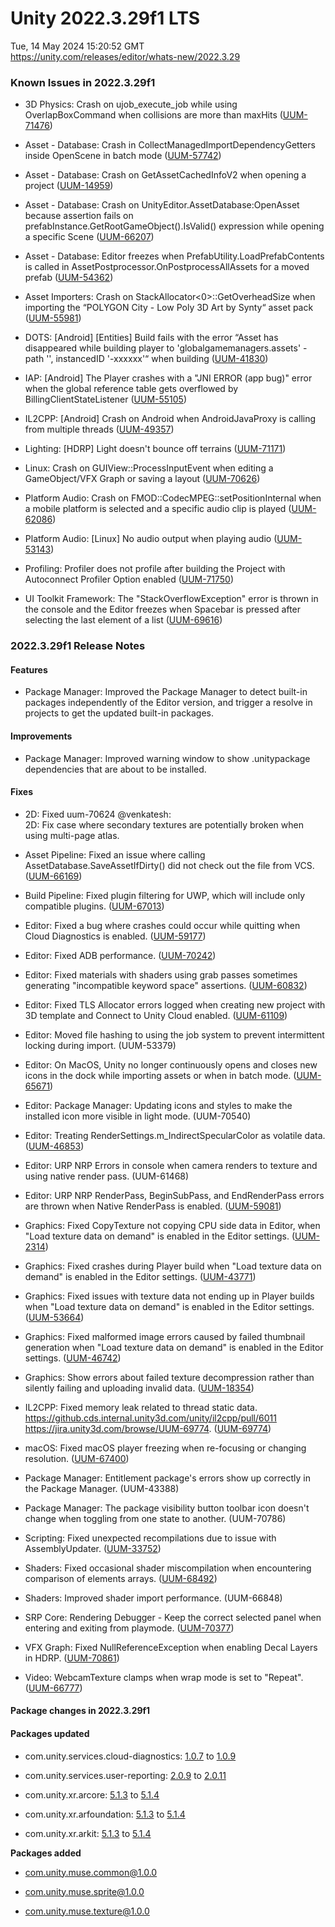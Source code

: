 # Unity 2022.3.29f1 LTS
Tue, 14 May 2024 15:20:52 GMT  
https://unity.com/releases/editor/whats-new/2022.3.29

### Known Issues in 2022.3.29f1

- 3D Physics:  Crash on ujob_execute_job while using OverlapBoxCommand when collisions are more than maxHits
    ([UUM-71476](https://issuetracker.unity3d.com/issues/crash-on-ujob-execute-job-while-using-overlapboxcommand-when-collisions-are-more-than-maxhits))

- Asset - Database: Crash in CollectManagedImportDependencyGetters inside OpenScene in batch mode
    ([UUM-57742](https://issuetracker.unity3d.com/issues/crash-in-collectmanagedimportdependencygetters-inside-openscene-in-batch-mode))

- Asset - Database: Crash on GetAssetCachedInfoV2 when opening a project
    ([UUM-14959](https://issuetracker.unity3d.com/issues/crash-on-getassetcachedinfov2-when-opening-a-project))

- Asset - Database: Crash on UnityEditor.AssetDatabase:OpenAsset because assertion fails on prefabInstance.GetRootGameObject().IsValid() expression while opening a specific Scene
    ([UUM-66207](https://issuetracker.unity3d.com/issues/crash-on-unityeditor-dot-assetdatabase-openasset-because-assertion-fails-on-prefabinstance-dot-getrootgameobject-dot-isvalid-expression-while-opening-a-specific-scene))

- Asset - Database: Editor freezes when PrefabUtility.LoadPrefabContents is called in AssetPostprocessor.OnPostprocessAllAssets for a moved prefab
    ([UUM-54362](https://issuetracker.unity3d.com/issues/editor-freezes-when-prefabutility-dot-loadprefabcontents-is-called-in-assetpostprocessor-dot-onpostprocessallassets-for-a-moved-prefab))

- Asset Importers: Crash on StackAllocator<0>::GetOverheadSize when importing the “POLYGON City - Low Poly 3D Art by Synty“ asset pack
    ([UUM-55981](https://issuetracker.unity3d.com/issues/crash-on-stackallocator-getoverheadsize-when-importing-the-polygon-city-low-poly-3d-art-by-synty-asset-pack))

- DOTS: [Android] [Entities] Build fails with the error “Asset has disappeared while building player to 'globalgamemanagers.assets' - path '', instancedID '-xxxxxx'“ when building
    ([UUM-41830](https://issuetracker.unity3d.com/issues/android-entities-build-fails-with-the-error-asset-has-disappeared-while-building-player-to-globalgamemanagers-dot-assets-path-instancedid-xxxxxx-when-building))

- IAP: [Android] The Player crashes with a "JNI ERROR (app bug)" error when the global reference table gets overflowed by BillingClientStateListener
    ([UUM-55105](https://issuetracker.unity3d.com/issues/android-the-player-crashes-with-a-jni-error-app-bug-error-when-the-global-reference-table-gets-overflowed-by-billingclientstatelistener))

- IL2CPP: [Android] Crash on Android when AndroidJavaProxy is calling from multiple threads
    ([UUM-49357](https://issuetracker.unity3d.com/issues/android-crash-on-android-when-androidjavaproxy-is-calling-from-multiple-threads))

- Lighting: [HDRP] Light doesn't bounce off terrains
    ([UUM-71171](https://issuetracker.unity3d.com/issues/hdrp-light-doesnt-bounce-off-terrains))

- Linux:  Crash on GUIView::ProcessInputEvent when editing a GameObject/VFX Graph or saving a layout
    ([UUM-70626](https://issuetracker.unity3d.com/issues/linux-crash-on-guiview-processinputevent-when-editing-a-gameobject-slash-vfx-graph-or-saving-a-layout))

- Platform Audio: Crash on FMOD::CodecMPEG::setPositionInternal when a mobile platform is selected and a specific audio clip is played
    ([UUM-62086](https://issuetracker.unity3d.com/issues/crash-on-fmod-codecmpeg-setpositioninternal-when-a-mobile-platform-is-selected-and-a-specific-audio-clip-is-played))

- Platform Audio: [Linux] No audio output when playing audio
    ([UUM-53143](https://issuetracker.unity3d.com/issues/linux-no-audio-output-when-playing-audio))

- Profiling: Profiler does not profile after building the Project with Autoconnect Profiler Option enabled
    ([UUM-71750](https://issuetracker.unity3d.com/issues/profiler-does-not-profile-after-building-the-project-with-autoconnect-profiler-option-enabled))

- UI Toolkit Framework: The "StackOverflowException" error is thrown in the console and the Editor freezes when Spacebar is pressed after selecting the last element of a list
    ([UUM-69616](https://issuetracker.unity3d.com/issues/the-stackoverflowexception-error-is-thrown-in-the-console-and-the-editor-freezes-when-spacebar-is-pressed-after-selecting-the-last-element-of-a-list))




### 2022.3.29f1 Release Notes

#### Features

- Package Manager: Improved the Package Manager to detect built-in packages independently of the Editor version, and trigger a resolve in projects to get the updated built-in packages.



#### Improvements

- Package Manager: Improved warning window to show .unitypackage dependencies that are about to be installed.



#### Fixes

- 2D: Fixed uum-70624 @venkatesh:<br>
    2D: Fix case where secondary textures are potentially broken when using multi-page atlas.

- Asset Pipeline: Fixed an issue where calling AssetDatabase.SaveAssetIfDirty\(\) did not check out the file from VCS.
    ([UUM-66169](https://issuetracker.unity3d.com/issues/assetdatabase-dot-saveassetifdirty-does-not-automatically-check-out-assets))

- Build Pipeline: Fixed plugin filtering for UWP, which will include only compatible plugins.
    ([UUM-67013](https://issuetracker.unity3d.com/issues/dot-framework-plugin-is-mistakenly-treated-as-a-directory-when-building-for-universal-windows-platform))

- Editor: Fixed a bug where crashes could occur while quitting when Cloud Diagnostics is enabled.
    ([UUM-59177](https://issuetracker.unity3d.com/issues/player-crashes-on-debugstringtofilepostprocessedstacktrace-when-exiting-and-an-exception-is-thrown-with-cloud-diagnostics-activated))

- Editor: Fixed ADB performance.
    ([UUM-70242](https://issuetracker.unity3d.com/issues/adb-provider-is-really-slow))

- Editor: Fixed materials with shaders using grab passes sometimes generating "incompatible keyword space" assertions.
    ([UUM-60832](https://issuetracker.unity3d.com/issues/material-using-a-particle-standard-unlit-shader-with-rendering-mode-set-to-fade-additive-or-subtractive-causes-console-errors-to-be-thrown-when-the-editor-is-active))

- Editor: Fixed TLS Allocator errors logged when creating new project with 3D template and Connect to Unity Cloud enabled.
    ([UUM-61109](https://issuetracker.unity3d.com/issues/console-error-tls-allocator-alloc-temp-tls-underlying-allocator-alloc-temp-main-has-unfreed-allocations-size-37-with-warnings-and-messages-is-thrown-when-opening-a-new-project-for-the-first-time))

- Editor: Moved file hashing to using the job system to prevent intermittent locking during import.
    (UUM-53379)

- Editor: On MacOS, Unity no longer continuously opens and closes new icons in the dock while importing assets or when in batch mode.
    ([UUM-65671](https://issuetracker.unity3d.com/issues/macos-unity-continuously-opens-and-closes-new-icons-in-the-dock))

- Editor: Package Manager: Updating icons and styles to make the installed icon more visible in light mode.
    (UUM-70540)

- Editor: Treating RenderSettings.m_IndirectSpecularColor as volatile data.
    ([UUM-46853](https://issuetracker.unity3d.com/issues/m-indirectspecularcolor-changes-every-time-when-changes-are-made-to-the-scene))

- Editor: URP NRP Errors in console when camera renders to texture and using native render pass.
    (UUM-61468)

- Editor: URP NRP RenderPass, BeginSubPass, and EndRenderPass errors are thrown when Native RenderPass is enabled.
    ([UUM-59081](https://issuetracker.unity3d.com/issues/renderpass-beginsubpass-and-endrenderpass-errors-are-thrown-when-native-renderpass-is-enabled))

- Graphics: Fixed CopyTexture not copying CPU side data in Editor, when "Load texture data on demand" is enabled in the Editor settings.
    ([UUM-2314](https://issuetracker.unity3d.com/issues/texture3d-atlas-import-pipeline-3d-textures-are-corrupted-when-load-texture-data-on-demand-is-enabled))

- Graphics: Fixed crashes during Player build when "Load texture data on demand" is enabled in the Editor settings.
    ([UUM-43771](https://issuetracker.unity3d.com/issues/crash-on-serializedfile-writeobject-when-building-the-project-1))

- Graphics: Fixed issues with texture data not ending up in Player builds when "Load texture data on demand" is enabled in the Editor settings.
    ([UUM-53664](https://issuetracker.unity3d.com/issues/there-are-artifacts-in-the-build-when-load-texture-data-on-demand-is-enabled))

- Graphics: Fixed malformed image errors caused by failed thumbnail generation when "Load texture data on demand" is enabled in the Editor settings.
    ([UUM-46742](https://issuetracker.unity3d.com/issues/universal-rp-shader-graphs-throw-malformed-cached-image-errors-when-reimporting-all-assets))

- Graphics: Show errors about failed texture decompression rather than silently failing and uploading invalid data.
    ([UUM-18354](https://issuetracker.unity3d.com/issues/texturearray-asset-format-is-not-converted-causing-runtime-artifacts-on-non-mobile-platforms))

- IL2CPP: Fixed memory leak related to thread static data.<br>
    https://github.cds.internal.unity3d.com/unity/il2cpp/pull/6011<br>
    https://jira.unity3d.com/browse/UUM-69774.
    ([UUM-69774](https://issuetracker.unity3d.com/issues/android-memory-increases-continuously-after-calling-java-code-via-jni-bridge))

- macOS: Fixed macOS player freezing when re-focusing or changing resolution.
    ([UUM-67400](https://issuetracker.unity3d.com/issues/player-hangs-when-re-focusing-the-player-window-after-switching-to-a-window-that-covers-the-player-window))

- Package Manager: Entitlement package's errors show up correctly in the Package Manager.
    (UUM-43388)

- Package Manager: The package visibility button toolbar icon doesn't change when toggling from one state to another.
    (UUM-70786)

- Scripting: Fixed unexpected recompilations due to issue with AssemblyUpdater.
    ([UUM-33752](https://issuetracker.unity3d.com/issues/redundant-precompiled-assembly-changes-when-editor-prompts-for-updates))

- Shaders: Fixed occasional shader miscompilation when encountering comparison of elements arrays.
    ([UUM-68492](https://issuetracker.unity3d.com/issues/skybox-shader-is-magenta-when-using-the-editor-on-macos))

- Shaders: Improved shader import performance.
    (UUM-66848)

- SRP Core: Rendering Debugger - Keep the correct selected panel when entering and exiting from playmode.
    ([UUM-70377](https://issuetracker.unity3d.com/issues/rendering-debugger-currently-selected-menu-changes-when-entering-play-mode-and-more-menus-appear))

- VFX Graph: Fixed NullReferenceException when enabling Decal Layers in HDRP.
    ([UUM-70861](https://issuetracker.unity3d.com/issues/hdrp-continuous-nullreferenceexception-when-enabling-decal-layers-water-sample))

- Video: WebcamTexture clamps when wrap mode is set to "Repeat".
    ([UUM-66777](https://issuetracker.unity3d.com/issues/webcamtexture-clamps-when-wrap-mode-is-set-to-repeat))




#### Package changes in 2022.3.29f1

#### Packages updated

- com.unity.services.cloud-diagnostics: [1.0.7](https://docs.unity3d.com/Packages/com.unity.services.cloud-diagnostics@1.0//changelog/CHANGELOG.html) to [1.0.9](https://docs.unity3d.com/Packages/com.unity.services.cloud-diagnostics@1.0//changelog/CHANGELOG.html)

- com.unity.services.user-reporting: [2.0.9](https://docs.unity3d.com/Packages/com.unity.services.user-reporting@2.0//changelog/CHANGELOG.html) to [2.0.11](https://docs.unity3d.com/Packages/com.unity.services.user-reporting@2.0//changelog/CHANGELOG.html)

- com.unity.xr.arcore: [5.1.3](https://docs.unity3d.com/Packages/com.unity.xr.arcore@5.1//changelog/CHANGELOG.html) to [5.1.4](https://docs.unity3d.com/Packages/com.unity.xr.arcore@5.1//changelog/CHANGELOG.html)

- com.unity.xr.arfoundation: [5.1.3](https://docs.unity3d.com/Packages/com.unity.xr.arfoundation@5.1//changelog/CHANGELOG.html) to [5.1.4](https://docs.unity3d.com/Packages/com.unity.xr.arfoundation@5.1//changelog/CHANGELOG.html)

- com.unity.xr.arkit: [5.1.3](https://docs.unity3d.com/Packages/com.unity.xr.arkit@5.1//changelog/CHANGELOG.html) to [5.1.4](https://docs.unity3d.com/Packages/com.unity.xr.arkit@5.1//changelog/CHANGELOG.html)

**Packages added**

- [com.unity.muse.common@1.0.0](https://docs.unity3d.com/Packages/com.unity.muse.common@1.0//changelog/CHANGELOG.html)

- [com.unity.muse.sprite@1.0.0](https://docs.unity3d.com/Packages/com.unity.muse.sprite@1.0//changelog/CHANGELOG.html)

- [com.unity.muse.texture@1.0.0](https://docs.unity3d.com/Packages/com.unity.muse.texture@1.0//changelog/CHANGELOG.html)